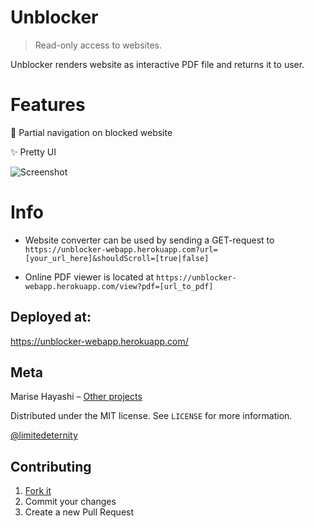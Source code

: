 # Unblocker
> Read-only access to websites.

Unblocker renders website as interactive PDF file and returns it to user.

# Features

🌚 Partial navigation on blocked website

✨ Pretty UI

![Screenshot](http://i98.fastpic.ru/big/2017/1123/23/443ab7811dc7c0e71d882bc374509623.png)

# Info

* Website converter can be used by sending a GET-request to `https://unblocker-webapp.herokuapp.com?url=[your_url_here]&shouldScroll=[true|false]`

* Online PDF viewer is located at `https://unblocker-webapp.herokuapp.com/view?pdf=[url_to_pdf]`

## Deployed at:

https://unblocker-webapp.herokuapp.com/

## Meta

Marise Hayashi – [Other projects](https://limitedeternity.github.io/)

Distributed under the MIT license. See ``LICENSE`` for more information.

[@limitedeternity](https://github.com/limitedeternity)

## Contributing

1. [Fork it](https://github.com/limitedeternity/unblocker/fork)
2. Commit your changes
3. Create a new Pull Request
